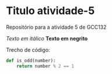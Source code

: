 # Titulo atividade-5
Repositório para a atividade 5 de GCC132

_Texto em itálico_
**Texto em negrito**

Trecho de código:
```py
def is_odd(number):
    return number % 2 == 1
```